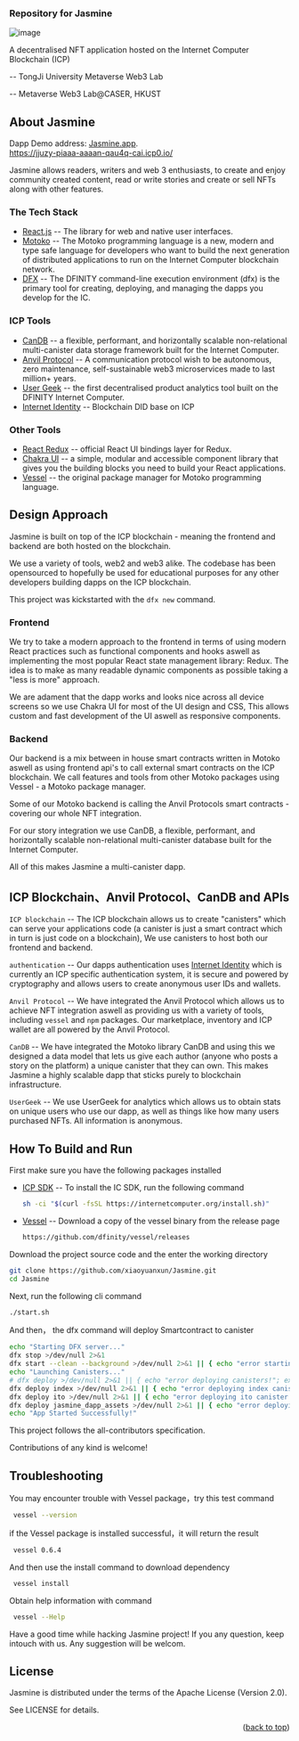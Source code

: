 <h3 align="left">Repository for Jasmine</h3>

![image](https://github.com/xiaoyuanxun/Jasmine/assets/53613219/0df3f056-a8cb-411b-b7d6-0fa8c9784298)

<div align="center" id="top">
  <p align="left">
    A decentralised NFT application hosted on the Internet Computer Blockchain (ICP)
  </p>
  <p align="left">
    -- TongJi University Metaverse Web3 Lab
  </p>
   <p align="left">
    -- Metaverse Web3 Lab@CASER, HKUST 
  </p>
  
</div>


## About Jasmine

Dapp Demo address: [Jasmine.app](https://jasmine.app).  
https://jjuzy-piaaa-aaaan-qau4q-cai.icp0.io/

Jasmine allows readers, writers and web 3 enthusiasts, to create and enjoy community created content, read or write stories and create or sell NFTs along with other features.


### The Tech Stack

* [React.js](https://reactjs.org/)  -- The library for web and native user interfaces.
* [Motoko](https://internetcomputer.org/docs/current/developer-docs/build/languages/motoko/)  -- The Motoko programming language is a new, modern and type safe language for developers who want to build the next generation of distributed applications to run on the Internet Computer blockchain network. 
* [DFX](https://internetcomputer.org/docs/current/references/cli-reference/dfx-parent/) -- The DFINITY command-line execution environment (dfx) is the primary tool for creating, deploying, and managing the dapps you develop for the IC.

### ICP Tools

* [CanDB](https://github.com/canscale/CanDB)    -- a flexible, performant, and horizontally scalable non-relational multi-canister data storage framework built for the Internet Computer.
* [Anvil Protocol](https://docs.nftanvil.com/docs/sdk/js)  -- A communication protocol wish to be autonomous, zero maintenance, self-sustainable web3 microservices made to last million+ years.
* [User Geek](https://usergeek.app/)   -- the first decentralised product analytics tool
built on the DFINITY Internet Computer.
* [Internet Identity](https://internetcomputer.org/docs/current/tokenomics/identity-auth/what-is-ic-identity/)  -- Blockchain DID base on ICP

### Other Tools

* [React Redux](https://react-redux.js.org/)   -- official React UI bindings layer for Redux.
* [Chakra UI](https://chakra-ui.com/)          -- a simple, modular and accessible component library that gives you the building blocks you need to build your React applications.
* [Vessel](https://github.com/dfinity/vessel)  -- the original package manager for Motoko programming language.

## Design Approach

Jasmine is built on top of the ICP blockchain - meaning the frontend and backend are both hosted on the blockchain. 

We use a variety of tools, web2 and web3 alike. The codebase has been opensourced to hopefully be used for educational purposes for any other developers building dapps on the ICP blockchain. 

This project was kickstarted with the `dfx new` command. 

### Frontend

We try to take a modern approach to the frontend in terms of using modern React practices such as functional components and hooks aswell as implementing the most popular React state management library: Redux. The idea is to make as many readable dynamic components as possible taking a "less is more" approach. 

We are adament that the dapp works and looks nice across all device screens so we use Chakra UI for most of the UI design and CSS, This allows custom and fast development of the UI aswell as responsive components.

### Backend

Our backend is a mix between in house smart contracts written in Motoko aswell as using frontend api's to call external smart contracts on the ICP blockchain. We call features and tools from other Motoko packages using Vessel - a Motoko package manager. 

Some of our Motoko backend is calling the Anvil Protocols smart contracts - covering our whole NFT integration. 

For our story integration we use CanDB, a flexible, performant, and horizontally scalable non-relational multi-canister database built for the Internet Computer. 

All of this makes Jasmine a multi-canister dapp.

## ICP Blockchain、Anvil Protocol、CanDB and APIs
`ICP blockchain`  -- The ICP blockchain allows us to create "canisters" which can serve your applications code (a canister is just a smart contract which in turn is just code on a blockchain), We use canisters to host both our frontend and backend. 

`authentication` -- Our dapps authentication uses [Internet Identity](https://internetcomputer.org/docs/current/tokenomics/identity-auth/what-is-ic-identity/) which is currently an ICP specific authentication system, it is secure and powered by cryptography and allows users to create anonymous user IDs and wallets. 

`Anvil Protocol`  -- We have integrated the Anvil Protocol which allows us to achieve NFT integration aswell as providing us with a variety of tools, including `vessel` and `npm` packages. Our marketplace, inventory and ICP wallet are all powered by the Anvil Protocol. 

`CanDB`  -- We have integrated the Motoko library CanDB and using this we designed a data model that lets us give each author (anyone who posts a story on the platform) a unique canister that they can own. This makes Jasmine a highly scalable dapp that sticks purely to blockchain infrastructure. 

`UserGeek`  -- We use UserGeek for analytics which allows us to obtain stats on unique users who use our dapp, as well as things like how many users purchased NFTs. All information is anonymous.



## How To Build and Run

First make sure you have the following packages installed

- [ICP SDK](https://internetcomputer.org/docs/current/developer-docs/setup/install/)
   -- To install the IC SDK, run the following command
  ```bash
  sh -ci "$(curl -fsSL https://internetcomputer.org/install.sh)"
  ```

- [Vessel](https://github.com/dfinity/vessel)
   -- Download a copy of the vessel binary from the release page
  ```bash
  https://github.com/dfinity/vessel/releases
  ```
Download the project source code and the enter the working directory
```bash
git clone https://github.com/xiaoyuanxun/Jasmine.git
cd Jasmine
```
Next, run the following cli command
```bash
./start.sh
```
And then， the dfx command will deploy Smartcontract to canister
```bash
echo "Starting DFX server..."
dfx stop >/dev/null 2>&1
dfx start --clean --background >/dev/null 2>&1 || { echo "error starting server!"; exit 1; }
echo "Launching Canisters..."
# dfx deploy >/dev/null 2>&1 || { echo "error deploying canisters!"; exit 1; }
dfx deploy index >/dev/null 2>&1 || { echo "error deploying index canister!"; exit 1; }
dfx deploy ito >/dev/null 2>&1 || { echo "error deploying ito canister!"; exit 1; }
dfx deploy jasmine_dapp_assets >/dev/null 2>&1 || { echo "error deploying frontend canister!"; exit 1; }
echo "App Started Successfully!"
```

This project follows the all-contributors specification. 
 <p align="left"> Contributions of any kind is welcome! </p>

## Troubleshooting
You may encounter trouble with Vessel package，try this test command
 ```bash
  vessel --version
 ```
if the Vessel package is installed successful，it will return the result
```bash
 vessel 0.6.4
```
And then use the install command to download dependency
```bash
 vessel install
```
Obtain help information with command
```bash
 vessel --Help
```
Have a good time while hacking Jasmine project! If you any question, keep intouch with us. Any suggestion will be welcom.
## License
Jasmine is distributed under the terms of the Apache License (Version 2.0).

See LICENSE for details.

<p align="right">(<a href="#top">back to top</a>)</p>
